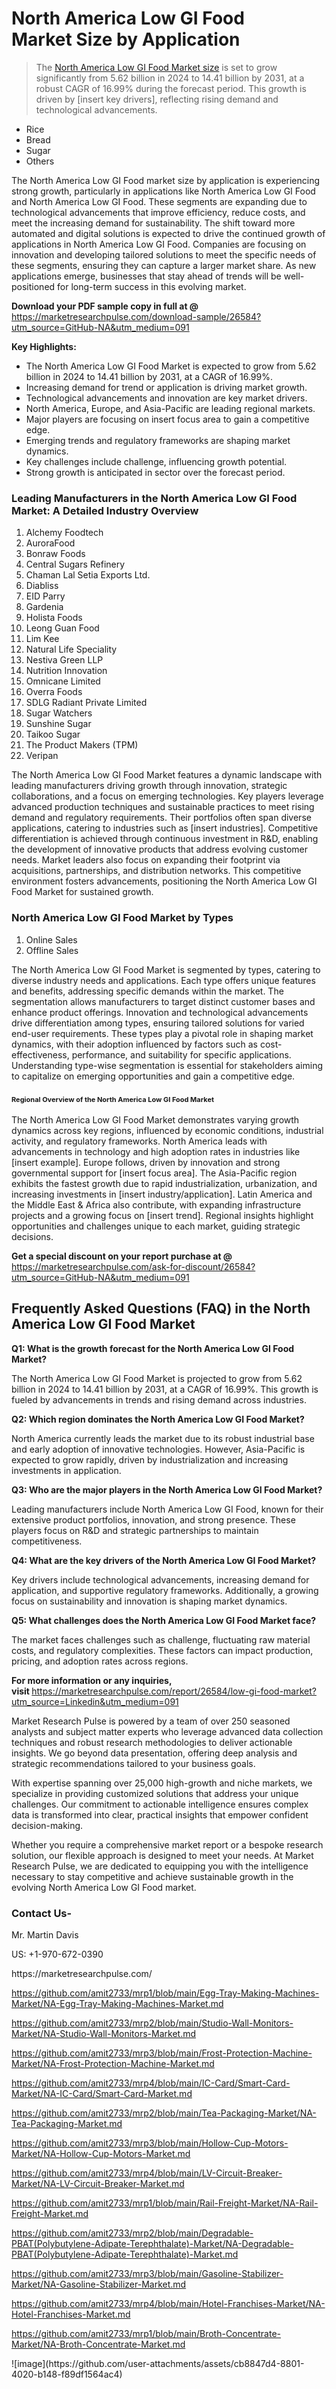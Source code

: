 <h1>North America Low GI Food Market&nbsp;Size by Application</h1><blockquote><p>The <a href="https://marketresearchpulse.com/download-sample/26584?utm_source=GitHub-NA&amp;utm_medium=091">North America Low GI Food Market size</a> is set to grow significantly from 5.62 billion in 2024 to 14.41 billion by 2031, at a robust CAGR of 16.99% during the forecast period. This growth is driven by [insert key drivers], reflecting rising demand and technological advancements.</p></blockquote><ul><li>Rice<li> Bread<li> Sugar<li> Others</li></ul><p>The North America Low GI Food market size by application is experiencing strong growth, particularly in applications like North America Low GI Food and North America Low GI Food. These segments are expanding due to technological advancements that improve efficiency, reduce costs, and meet the increasing demand for sustainability. The shift toward more automated and digital solutions is expected to drive the continued growth of applications in North America Low GI Food. Companies are focusing on innovation and developing tailored solutions to meet the specific needs of these segments, ensuring they can capture a larger market share. As new applications emerge, businesses that stay ahead of trends will be well-positioned for long-term success in this evolving market.</p><p><strong>Download your PDF sample copy in full at @ </strong><a href="https://marketresearchpulse.com/download-sample/26584?utm_source=GitHub-NA&amp;utm_medium=091">https://marketresearchpulse.com/download-sample/26584?utm_source=GitHub-NA&amp;utm_medium=091</a></p><p><strong>Key Highlights: </strong></p><ul><li>The North America Low GI Food Market is expected to grow from 5.62 billion in 2024 to 14.41 billion by 2031, at a CAGR of 16.99%.</li><li>Increasing demand for trend or application is driving market growth.</li><li>Technological advancements and innovation are key market drivers.</li><li>North America, Europe, and Asia-Pacific are leading regional markets.</li><li>Major players are focusing on insert focus area to gain a competitive edge.</li><li>Emerging trends and regulatory frameworks are shaping market dynamics.</li><li>Key challenges include challenge, influencing growth potential.</li><li>Strong growth is anticipated in sector over the forecast period.</li></ul><h3>Leading Manufacturers in the North America Low GI Food Market: A Detailed Industry Overview</h3><ol><li>Alchemy Foodtech</li><li>AuroraFood</li><li>Bonraw Foods</li><li>Central Sugars Refinery</li><li>Chaman Lal Setia Exports Ltd.</li><li>Diabliss</li><li>EID Parry</li><li>Gardenia</li><li>Holista Foods</li><li>Leong Guan Food</li><li>Lim Kee</li><li>Natural Life Speciality</li><li>Nestiva Green LLP</li><li>Nutrition Innovation</li><li>Omnicane Limited</li><li>Overra Foods</li><li>SDLG Radiant Private Limited</li><li>Sugar Watchers</li><li>Sunshine Sugar</li><li>Taikoo Sugar</li><li>The Product Makers (TPM)</li><li>Veripan</li></ol><div class="flex max-w-full flex-col flex-grow"><div class="min-h-8 text-message flex w-full flex-col items-end gap-2 whitespace-normal break-words [.text-message+&amp;]:mt-5" dir="auto" data-message-author-role="assistant" data-message-id="fd8432e4-4910-450d-b182-61b7bfb0a01f" data-message-model-slug="gpt-4o"><div class="flex w-full flex-col gap-1 empty:hidden first:pt-[3px]"><div class="markdown prose w-full break-words dark:prose-invert light"><p>The North America Low GI Food Market features a dynamic landscape with leading manufacturers driving growth through innovation, strategic collaborations, and a focus on emerging technologies. Key players leverage advanced production techniques and sustainable practices to meet rising demand and regulatory requirements. Their portfolios often span diverse applications, catering to industries such as [insert industries]. Competitive differentiation is achieved through continuous investment in R&amp;D, enabling the development of innovative products that address evolving customer needs. Market leaders also focus on expanding their footprint via acquisitions, partnerships, and distribution networks. This competitive environment fosters advancements, positioning the North America Low GI Food Market for sustained growth.</p></div></div></div></div><h3>North America Low GI Food Market by Types</h3><ol><li>Online Sales<li> Offline Sales</li></ol><div class="flex max-w-full flex-col flex-grow"><div class="min-h-8 text-message flex w-full flex-col items-end gap-2 whitespace-normal break-words [.text-message+&amp;]:mt-5" dir="auto" data-message-author-role="assistant" data-message-id="084470be-0bb7-4664-bddf-5156b4f41249" data-message-model-slug="gpt-4o-mini"><div class="flex w-full flex-col gap-1 empty:hidden first:pt-[3px]"><div class="markdown prose w-full break-words dark:prose-invert light"><p>The North America Low GI Food Market is segmented by types, catering to diverse industry needs and applications. Each type offers unique features and benefits, addressing specific demands within the market. The segmentation allows manufacturers to target distinct customer bases and enhance product offerings. Innovation and technological advancements drive differentiation among types, ensuring tailored solutions for varied end-user requirements. These types play a pivotal role in shaping market dynamics, with their adoption influenced by factors such as cost-effectiveness, performance, and suitability for specific applications. Understanding type-wise segmentation is essential for stakeholders aiming to capitalize on emerging opportunities and gain a competitive edge.</p></div></div></div></div><h3><span style="font-size: 11px;">Regional Overview of the North America Low GI Food Market</span></h3><div class="flex max-w-full flex-col flex-grow"><div class="min-h-8 text-message flex w-full flex-col items-end gap-2 whitespace-normal break-words [.text-message+&amp;]:mt-5" dir="auto" data-message-author-role="assistant" data-message-id="e9038762-ce64-4e30-91c9-9bd413514231" data-message-model-slug="gpt-4o-mini"><div class="flex w-full flex-col gap-1 empty:hidden first:pt-[3px]"><div class="markdown prose w-full break-words dark:prose-invert light"><p>The North America Low GI Food Market demonstrates varying growth dynamics across key regions, influenced by economic conditions, industrial activity, and regulatory frameworks. North America leads with advancements in technology and high adoption rates in industries like [insert example]. Europe follows, driven by innovation and strong governmental support for [insert focus area]. The Asia-Pacific region exhibits the fastest growth due to rapid industrialization, urbanization, and increasing investments in [insert industry/application]. Latin America and the Middle East &amp; Africa also contribute, with expanding infrastructure projects and a growing focus on [insert trend]. Regional insights highlight opportunities and challenges unique to each market, guiding strategic decisions.</p></div></div></div></div><p><strong>Get a special discount on your report purchase at @ </strong><a href="https://marketresearchpulse.com/ask-for-discount/26584?utm_source=GitHub-NA&amp;utm_medium=091">https://marketresearchpulse.com/ask-for-discount/26584?utm_source=GitHub-NA&amp;utm_medium=091</a></p><h2>Frequently Asked Questions (FAQ) in the North America Low GI Food Market</h2><p><strong>Q1: What is the growth forecast for the North America Low GI Food Market?</strong></p><p>The North America Low GI Food Market is projected to grow from 5.62 billion in 2024 to 14.41 billion by 2031, at a CAGR of 16.99%. This growth is fueled by advancements in trends and rising demand across industries.</p><p><strong>Q2: Which region dominates the North America Low GI Food Market?</strong></p><p>North America currently leads the market due to its robust industrial base and early adoption of innovative technologies. However, Asia-Pacific is expected to grow rapidly, driven by industrialization and increasing investments in application.</p><p><strong>Q3: Who are the major players in the North America Low GI Food Market?</strong></p><p>Leading manufacturers include North America Low GI Food, known for their extensive product portfolios, innovation, and strong presence. These players focus on R&amp;D and strategic partnerships to maintain competitiveness.</p><p><strong>Q4: What are the key drivers of the North America Low GI Food Market?</strong></p><p>Key drivers include technological advancements, increasing demand for application, and supportive regulatory frameworks. Additionally, a growing focus on sustainability and innovation is shaping market dynamics.</p><p><strong>Q5: What challenges does the North America Low GI Food Market face?</strong></p><p>The market faces challenges such as challenge, fluctuating raw material costs, and regulatory complexities. These factors can impact production, pricing, and adoption rates across regions.</p><p><strong>For more information or any inquiries, visit&nbsp;</strong><a href="https://marketresearchpulse.com/report/26584/low-gi-food-market?utm_source=Linkedin&utm_medium=091">https://marketresearchpulse.com/report/26584/low-gi-food-market?utm_source=Linkedin&utm_medium=091</a></p><p>Market Research Pulse is powered by a team of over 250 seasoned analysts and subject matter experts who leverage advanced data collection techniques and robust research methodologies to deliver actionable insights. We go beyond data presentation, offering deep analysis and strategic recommendations tailored to your business goals.</p><p>With expertise spanning over 25,000 high-growth and niche markets, we specialize in providing customized solutions that address your unique challenges. Our commitment to actionable intelligence ensures complex data is transformed into clear, practical insights that empower confident decision-making.</p><p>Whether you require a comprehensive market report or a bespoke research solution, our flexible approach is designed to meet your needs. At Market Research Pulse, we are dedicated to equipping you with the intelligence necessary to stay competitive and achieve sustainable growth in the evolving North America Low GI Food market.</p><h3><strong>Contact Us-</strong></h3><p>Mr. Martin Davis</p><p>US: +1-970-672-0390</p><p>https://marketresearchpulse.com/</p><p><a href="https://github.com/amit2733/mrp1/blob/main/Egg-Tray-Making-Machines-Market/NA-Egg-Tray-Making-Machines-Market.md">https://github.com/amit2733/mrp1/blob/main/Egg-Tray-Making-Machines-Market/NA-Egg-Tray-Making-Machines-Market.md</a></p><p><a href="https://github.com/amit2733/mrp2/blob/main/Studio-Wall-Monitors-Market/NA-Studio-Wall-Monitors-Market.md">https://github.com/amit2733/mrp2/blob/main/Studio-Wall-Monitors-Market/NA-Studio-Wall-Monitors-Market.md</a></p><p><a href="https://github.com/amit2733/mrp3/blob/main/Frost-Protection-Machine-Market/NA-Frost-Protection-Machine-Market.md">https://github.com/amit2733/mrp3/blob/main/Frost-Protection-Machine-Market/NA-Frost-Protection-Machine-Market.md</a></p><p><a href="https://github.com/amit2733/mrp4/blob/main/IC-Card/Smart-Card-Market/NA-IC-Card/Smart-Card-Market.md">https://github.com/amit2733/mrp4/blob/main/IC-Card/Smart-Card-Market/NA-IC-Card/Smart-Card-Market.md</a></p><p><a href="https://github.com/amit2733/mrp2/blob/main/Tea-Packaging-Market/NA-Tea-Packaging-Market.md">https://github.com/amit2733/mrp2/blob/main/Tea-Packaging-Market/NA-Tea-Packaging-Market.md</a></p><p><a href="https://github.com/amit2733/mrp3/blob/main/Hollow-Cup-Motors-Market/NA-Hollow-Cup-Motors-Market.md">https://github.com/amit2733/mrp3/blob/main/Hollow-Cup-Motors-Market/NA-Hollow-Cup-Motors-Market.md</a></p><p><a href="https://github.com/amit2733/mrp4/blob/main/LV-Circuit-Breaker-Market/NA-LV-Circuit-Breaker-Market.md">https://github.com/amit2733/mrp4/blob/main/LV-Circuit-Breaker-Market/NA-LV-Circuit-Breaker-Market.md</a></p><p><a href="https://github.com/amit2733/mrp1/blob/main/Rail-Freight-Market/NA-Rail-Freight-Market.md">https://github.com/amit2733/mrp1/blob/main/Rail-Freight-Market/NA-Rail-Freight-Market.md</a></p><p><a href="https://github.com/amit2733/mrp2/blob/main/Degradable-PBAT(Polybutylene-Adipate-Terephthalate)-Market/NA-Degradable-PBAT(Polybutylene-Adipate-Terephthalate)-Market.md">https://github.com/amit2733/mrp2/blob/main/Degradable-PBAT(Polybutylene-Adipate-Terephthalate)-Market/NA-Degradable-PBAT(Polybutylene-Adipate-Terephthalate)-Market.md</a></p><p><a href="https://github.com/amit2733/mrp3/blob/main/Gasoline-Stabilizer-Market/NA-Gasoline-Stabilizer-Market.md">https://github.com/amit2733/mrp3/blob/main/Gasoline-Stabilizer-Market/NA-Gasoline-Stabilizer-Market.md</a></p><p><a href="https://github.com/amit2733/mrp4/blob/main/Hotel-Franchises-Market/NA-Hotel-Franchises-Market.md">https://github.com/amit2733/mrp4/blob/main/Hotel-Franchises-Market/NA-Hotel-Franchises-Market.md</a></p><p><a href="https://github.com/amit2733/mrp1/blob/main/Broth-Concentrate-Market/NA-Broth-Concentrate-Market.md">https://github.com/amit2733/mrp1/blob/main/Broth-Concentrate-Market/NA-Broth-Concentrate-Market.md</a></p>
![image](https://github.com/user-attachments/assets/cb8847d4-8801-4020-b148-f89df1564ac4)
